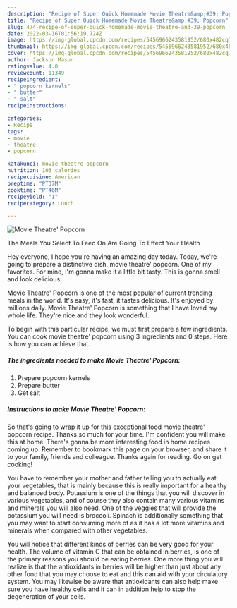 ```yaml
---
description: "Recipe of Super Quick Homemade Movie Theatre&amp;#39; Popcorn"
title: "Recipe of Super Quick Homemade Movie Theatre&amp;#39; Popcorn"
slug: 474-recipe-of-super-quick-homemade-movie-theatre-and-39-popcorn
date: 2022-03-16T01:56:19.724Z
image: https://img-global.cpcdn.com/recipes/5456966243581952/680x482cq70/movie-theatre-popcorn-recipe-main-photo.jpg
thumbnail: https://img-global.cpcdn.com/recipes/5456966243581952/680x482cq70/movie-theatre-popcorn-recipe-main-photo.jpg
cover: https://img-global.cpcdn.com/recipes/5456966243581952/680x482cq70/movie-theatre-popcorn-recipe-main-photo.jpg
author: Jackson Mason
ratingvalue: 4.8
reviewcount: 11349
recipeingredient:
- " popcorn kernels"
- " butter"
- " salt"
recipeinstructions:

categories:
- Recipe
tags:
- movie
- theatre
- popcorn

katakunci: movie theatre popcorn 
nutrition: 103 calories
recipecuisine: American
preptime: "PT37M"
cooktime: "PT46M"
recipeyield: "1"
recipecategory: Lunch

---
```



![Movie Theatre&#39; Popcorn](https://img-global.cpcdn.com/recipes/5456966243581952/680x482cq70/movie-theatre-popcorn-recipe-main-photo.jpg)

The Meals You Select To Feed On Are Going To Effect Your Health

Hey everyone, I hope you're having an amazing day today. Today, we're going to prepare a distinctive dish, movie theatre&#39; popcorn. One of my favorites. For mine, I'm gonna make it a little bit tasty. This is gonna smell and look delicious.



Movie Theatre&#39; Popcorn is one of the most popular of current trending meals in the world. It's easy, it's fast, it tastes delicious. It's enjoyed by millions daily. Movie Theatre&#39; Popcorn is something that I have loved my whole life. They're nice and they look wonderful.


To begin with this particular recipe, we must first prepare a few ingredients. You can cook movie theatre&#39; popcorn using 3 ingredients and 0 steps. Here is how you can achieve that.

<!--inarticleads1-->

##### The ingredients needed to make Movie Theatre&#39; Popcorn:

1. Prepare  popcorn kernels
1. Prepare  butter
1. Get  salt




<!--inarticleads2-->

##### Instructions to make Movie Theatre&#39; Popcorn:





So that's going to wrap it up for this exceptional food movie theatre&#39; popcorn recipe. Thanks so much for your time. I'm confident you will make this at home. There's gonna be more interesting food in home recipes coming up. Remember to bookmark this page on your browser, and share it to your family, friends and colleague. Thanks again for reading. Go on get cooking!

You have to remember your mother and father telling you to actually eat your vegetables, that is mainly because this is really important for a healthy and balanced body. Potassium is one of the things that you will discover in various vegetables, and of course they also contain many various vitamins and minerals you will also need. One of the veggies that will provide the potassium you will need is broccoli. Spinach is additionally something that you may want to start consuming more of as it has a lot more vitamins and minerals when compared with other vegetables.

You will notice that different kinds of berries can be very good for your health. The volume of vitamin C that can be obtained in berries, is one of the primary reasons you should be eating berries. One more thing you will realize is that the antioxidants in berries will be higher than just about any other food that you may choose to eat and this can aid with your circulatory system. You may likewise be aware that antioxidants can also help make sure you have healthy cells and it can in addition help to stop the degeneration of your cells.
